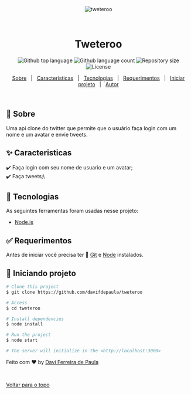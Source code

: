 <div align="center" id="top"> 
  <img src="./.github/app.gif" alt="tweteroo" />

  &#xa0;

  <!-- <a href="https://projeto12tweteroo.netlify.app">Demo</a> -->
</div>

<h1 align="center">Tweteroo</h1>

<p align="center">
  <img alt="Github top language" src="https://img.shields.io/github/languages/top/davifdepaula/tweteroo?color=56BEB8">

  <img alt="Github language count" src="https://img.shields.io/github/languages/count/davifdepaula/tweteroo?color=56BEB8">

  <img alt="Repository size" src="https://img.shields.io/github/repo-size/davifdepaula/tweteroo?color=56BEB8">

  <img alt="License" src="https://img.shields.io/github/license/davifdepaula/tweteroo?color=56BEB8">

  <!-- <img alt="Github issues" src="https://img.shields.io/github/issues/davifdepaula/tweteroo?color=56BEB8" /> -->

  <!-- <img alt="Github forks" src="https://img.shields.io/github/forks/davifdepaula/tweteroo?color=56BEB8" /> -->

  <!-- <img alt="Github stars" src="https://img.shields.io/github/stars/{{YOUR_GITHUB_USERNAME}}/projeto12-tweteroo?color=56BEB8" /> -->
</p>

<!-- Status -->

<!-- <h4 align="center"> 
	🚧  Projeto12 Tweteroo 🚀 Under construction...  🚧
</h4> 

<hr> -->

<p align="center">
  <a href="#dart-about">Sobre</a> &#xa0; | &#xa0; 
  <a href="#sparkles-features">Caracteristicas</a> &#xa0; | &#xa0;
  <a href="#rocket-technologies">Tecnologias</a> &#xa0; | &#xa0;
  <a href="#white_check_mark-requirements">Requerimentos</a> &#xa0; | &#xa0;
  <a href="#checkered_flag-starting">Iniciar projeto</a> &#xa0; | &#xa0;
  <a href="https://github.com/davifdepaula" target="_blank">Autor</a>
</p>

<br>

## :dart: Sobre ##

Uma api clone do twitter que permite que o usuário faça login com um nome e um avatar e envie tweets.

## :sparkles: Caracteristicas ##

:heavy_check_mark: Faça login com seu nome de usuario e um avatar;\
:heavy_check_mark: Faça tweets;\


## :rocket: Tecnologias ##

As seguintes ferramentas foram usadas nesse projeto:

- [Node.js](https://nodejs.org/en/)

## :white_check_mark: Requerimentos ##

Antes de iniciar você precisa ter :checkered_flag: [Git](https://git-scm.com) e [Node](https://nodejs.org/en/) instalados.

## :checkered_flag: Iniciando projeto ##

```bash
# Clone this project
$ git clone https://github.com/davifdepaula/tweteroo

# Access
$ cd tweteroo

# Install dependencies
$ node install 

# Run the project
$ node start

# The server will initialize in the <http://localhost:3000>
```


Feito com :heart: by <a href="https://github.com/davifdepaula" target="_blank">Davi Ferreira de Paula</a>

&#xa0;

<a href="#top">Voltar para o topo</a>
